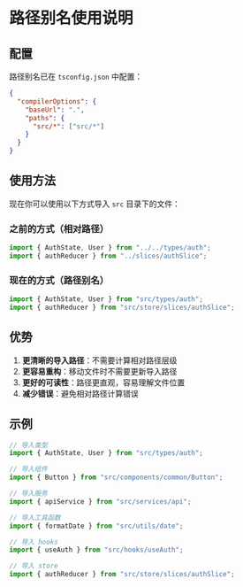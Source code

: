 # 路径别名使用说明

## 配置

路径别名已在 `tsconfig.json` 中配置：

```json
{
  "compilerOptions": {
    "baseUrl": ".",
    "paths": {
      "src/*": ["src/*"]
    }
  }
}
```

## 使用方法

现在你可以使用以下方式导入 `src` 目录下的文件：

### 之前的方式（相对路径）

```typescript
import { AuthState, User } from "../../types/auth";
import { authReducer } from "../slices/authSlice";
```

### 现在的方式（路径别名）

```typescript
import { AuthState, User } from "src/types/auth";
import { authReducer } from "src/store/slices/authSlice";
```

## 优势

1. **更清晰的导入路径**：不需要计算相对路径层级
2. **更容易重构**：移动文件时不需要更新导入路径
3. **更好的可读性**：路径更直观，容易理解文件位置
4. **减少错误**：避免相对路径计算错误

## 示例

```typescript
// 导入类型
import { AuthState, User } from "src/types/auth";

// 导入组件
import { Button } from "src/components/common/Button";

// 导入服务
import { apiService } from "src/services/api";

// 导入工具函数
import { formatDate } from "src/utils/date";

// 导入 hooks
import { useAuth } from "src/hooks/useAuth";

// 导入 store
import { authReducer } from "src/store/slices/authSlice";
```


